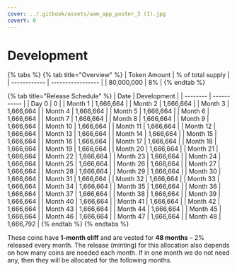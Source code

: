 ```yaml
---
cover: ../.gitbook/assets/wam_app_poster_3 (1).jpg
coverY: 0
---
```


# Development

{% tabs %}
{% tab title="Overview" %}
| Token Amount | % of total supply |
| ------------ | ----------------- |
| 80,000,000   | 8%                |
{% endtab %}

{% tab title="Release Schedule" %}
| Date     | Development |
| -------- | ----------- |
| Day 0    | 0           |
| Month 1  | 1,666,664   |
| Month 2  | 1,666,664   |
| Month 3  | 1,666,664   |
| Month 4  | 1,666,664   |
| Month 5  | 1,666,664   |
| Month 6  | 1,666,664   |
| Month 7  | 1,666,664   |
| Month 8  | 1,666,664   |
| Month 9  | 1,666,664   |
| Month 10 | 1,666,664   |
| Month 11 | 1,666,664   |
| Month 12 | 1,666,664   |
| Month 13 | 1,666,664   |
| Month 14 | 1,666,664   |
| Month 15 | 1,666,664   |
| Month 16 | 1,666,664   |
| Month 17 | 1,666,664   |
| Month 18 | 1,666,664   |
| Month 19 | 1,666,664   |
| Month 20 | 1,666,664   |
| Month 21 | 1,666,664   |
| Month 22 | 1,666,664   |
| Month 23 | 1,666,664   |
| Month 24 | 1,666,664   |
| Month 25 | 1,666,664   |
| Month 26 | 1,666,664   |
| Month 27 | 1,666,664   |
| Month 28 | 1,666,664   |
| Month 29 | 1,666,664   |
| Month 30 | 1,666,664   |
| Month 31 | 1,666,664   |
| Month 32 | 1,666,664   |
| Month 33 | 1,666,664   |
| Month 34 | 1,666,664   |
| Month 35 | 1,666,664   |
| Month 36 | 1,666,664   |
| Month 37 | 1,666,664   |
| Month 38 | 1,666,664   |
| Month 39 | 1,666,664   |
| Month 40 | 1,666,664   |
| Month 41 | 1,666,664   |
| Month 42 | 1,666,664   |
| Month 43 | 1,666,664   |
| Month 44 | 1,666,664   |
| Month 45 | 1,666,664   |
| Month 46 | 1,666,664   |
| Month 47 | 1,666,664   |
| Month 48 | 1,666,792   |
{% endtab %}
{% endtabs %}

These coins have **1-month cliff** and are vested for **48 months** – 2% released every month. The release (minting) for this allocation also depends on how many coins are needed each month. If in one month we do not need any, then they will be allocated for the following months.
